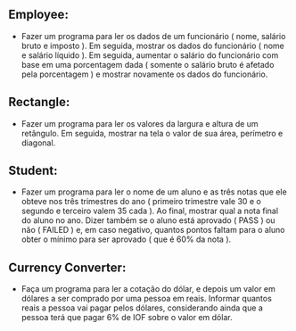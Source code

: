 ## Employee: 
- Fazer um programa para ler os dados de um funcionário ( nome, salário bruto e imposto ). Em seguida, mostrar os dados do funcionário ( nome e salário líquido ). Em seguida, aumentar o salário do funcionário com base em uma porcentagem dada ( somente o salário bruto é afetado pela porcentagem ) e mostrar novamente os dados do funcionário.

## Rectangle:
- Fazer um programa para ler os valores da largura e altura de um retângulo. Em seguida, mostrar na tela o valor de sua área, perímetro e diagonal.

## Student:
- Fazer um programa para ler o nome de um aluno e as três notas que ele obteve nos três trimestres do ano ( primeiro trimestre vale 30 e o segundo e terceiro valem 35 cada ). Ao final, mostrar qual a nota final do aluno no ano. Dizer também se o aluno está aprovado ( PASS ) ou não ( FAILED ) e, em caso negativo, quantos pontos faltam para o aluno obter o mínimo para ser aprovado ( que é 60% da nota ).

## Currency Converter:
- Faça um programa para ler a cotação do dólar, e depois um valor em dólares a ser comprado por uma pessoa em reais. Informar quantos reais a pessoa vai pagar pelos dólares, considerando ainda que a pessoa terá que pagar 6% de IOF sobre o valor em dólar.
